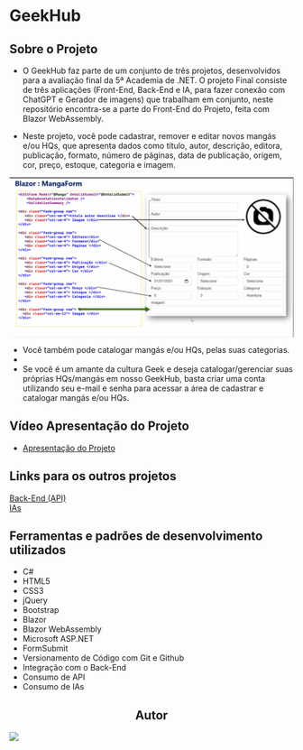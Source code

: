 # GeekHub

## Sobre o Projeto 
- O GeekHub faz parte de um conjunto de três projetos, desenvolvidos para a avaliação final da 5ª Academia de .NET. O projeto Final consiste de três aplicações (Front-End, Back-End e IA, para fazer conexão com ChatGPT e Gerador de imagens) que trabalham em conjunto, neste repositório encontra-se a parte do Front-End do Projeto, feita com Blazor WebAssembly.

- Neste projeto, você pode cadastrar, remover e editar novos mangás e/ou HQs, que apresenta dados como título, autor, descrição, editora, publicação, formato, número de páginas, data de publicação, origem, cor, preço, estoque, categoria e imagem.</br> 
  
<img src="./GeekHub/BlazorMangas/wwwroot/cadastrar.png" align="center">

- Você também pode catalogar mangás e/ou HQs, pelas suas categorias.</br> 
- 
- Se você é um amante da cultura Geek e deseja catalogar/gerenciar suas próprias HQs/mangás em nosso GeekHub, basta criar uma conta utilizando seu e-mail e senha para acessar a área de cadastrar e catalogar mangás e/ou HQs.</br>

## Vídeo Apresentação do Projeto
- [Apresentação do Projeto]()

## Links para os outros projetos
[Back-End (API)](https://github.com/IsaquePemasi/GeekHubApi)
</br>
[IAs](https://github.com/IsaquePemasi/GeekHubIA)

## Ferramentas e padrões de desenvolvimento utilizados
- C#
- HTML5
- CSS3
- jQuery
- Bootstrap
- Blazor
- Blazor WebAssembly
- Microsoft ASP.NET
- FormSubmit
- Versionamento de Código com Git e Github
- Integração com o Back-End
- Consumo de API
- Consumo de IAs

<h2 align="center">Autor</h2>
<a href="https://github.com/IsaquePemasi/"><img src="https://avatars.githubusercontent.com/u/76749511?v=4" width=115></a>